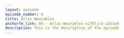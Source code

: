 ```yaml
---
layout: episode
episode_number: 4
title: Atlas Wearables
anchorfm_link: 04---Atlas-Wearables-e176lj/a-a2osed
description: This is the description of the episode
---
```

